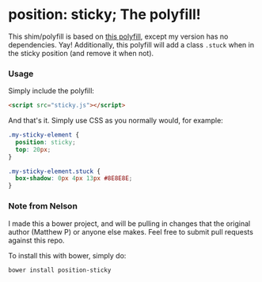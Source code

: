 position: sticky;  The polyfill!
========================

This shim/polyfill is based on [this polyfill](http://codepen.io/FWeinb/details/xLakC), except my version has no dependencies. Yay! Additionally, this polyfill will add a class `.stuck` when in the sticky position (and remove it when not).

### Usage
Simply include the polyfill:

``` html
<script src="sticky.js"></script>
```

And that's it. Simply use CSS as you normally would, for example:

``` css
.my-sticky-element {
  position: sticky;
  top: 20px;
}

.my-sticky-element.stuck {
  box-shadow: 0px 4px 13px #8E8E8E;
}
```

### Note from Nelson

I made this a bower project, and will be pulling in changes that the original author (Matthew P) or anyone else makes. Feel free to submit pull requests against this repo.

To install this with bower, simply do:

    bower install position-sticky